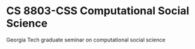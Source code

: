 CS 8803-CSS Computational Social Science
============

Georgia Tech graduate seminar on computational social science 
